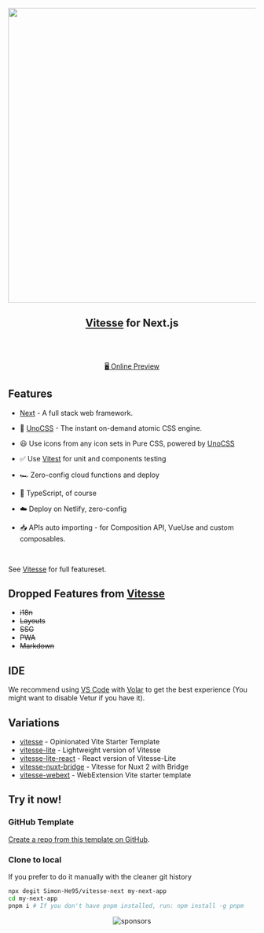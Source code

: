 <p align="center">
<img src="https://user-images.githubusercontent.com/11247099/111864893-a457fd00-899e-11eb-9f05-f4b88987541d.png" width="600"/>
</p>

<h2 align="center">
<a href="https://github.com/antfu/vitesse">Vitesse</a> for Next.js
</h2><br>


<p align="center">
<br>
<a href="https://vitesse-next.netlify.app/">🖥 Online Preview</a>

## Features

- [Next](https://nextjs.org/) - A full stack web framework.

- 🎨 [UnoCSS](https://github.com/antfu/unocss) - The instant on-demand atomic CSS engine.

- 😃 Use icons from any icon sets in Pure CSS, powered by [UnoCSS](https://github.com/antfu/unocss)

- ✅ Use [Vitest](http://vitest.dev/) for unit and components testing

- 🏎 Zero-config cloud functions and deploy

- 🦾 TypeScript, of course

- ☁️ Deploy on Netlify, zero-config

- 📥 APIs auto importing - for Composition API, VueUse and custom composables.

<br>

See [Vitesse](https://github.com/antfu/vitesse) for full featureset.

## Dropped Features from [Vitesse](https://github.com/antfu/vitesse)

- ~~i18n~~
- ~~Layouts~~
- ~~SSG~~
- ~~PWA~~
- ~~Markdown~~

## IDE

We recommend using [VS Code](https://code.visualstudio.com/) with [Volar](https://github.com/johnsoncodehk/volar) to get the best experience (You might want to disable Vetur if you have it).

## Variations

- [vitesse](https://github.com/antfu/vitesse) - Opinionated Vite Starter Template
- [vitesse-lite](https://github.com/antfu/vitesse-lite) - Lightweight version of Vitesse
- [vitesse-lite-react](https://github.com/lxy-yz/vitesse-lite-react) - React version of Vitesse-Lite
- [vitesse-nuxt-bridge](https://github.com/antfu/vitesse-nuxt-bridge) - Vitesse for Nuxt 2 with Bridge
- [vitesse-webext](https://github.com/antfu/vitesse-webext) - WebExtension Vite starter template

## Try it now!


### GitHub Template

[Create a repo from this template on GitHub](https://github.com/Simon-He95/vitesse-next/generate).

### Clone to local

If you prefer to do it manually with the cleaner git history

```bash
npx degit Simon-He95/vitesse-next my-next-app
cd my-next-app
pnpm i # If you don't have pnpm installed, run: npm install -g pnpm
```

<span><div align="center">![sponsors](https://www.hejian.club/images/sponsors.jpg)</div></span>
